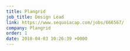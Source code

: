 ```yaml
---
title: Plangrid
job_title: Design Lead
link: https://www.sequoiacap.com/jobs/666567/
company: Plangrid
order: 1
date: 2018-04-03 10:26:39 +0000
---
```


